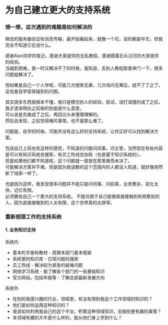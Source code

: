 # 为自己建立更大的支持系统

### 想一想，这次遇到的难题是如何解决的

微信的服务器验证和消息传输，最开始看起来，就像一个坑，说的都是中文，但我完全不知道它在说什么。

感谢Alan同学的笔记，感谢大家提供的无私教程，感谢摸着石头过河的大家提供的经验。  
当碰到困难，我一时又解决不了的时候，我知道，去别人教程那里串门一下，很多问题就解决了。

但如果是自己一个人学呢，可能几次搜索无果，几次询问无果后，就不了了之了。  
这也是自学容易碰到的问题。  

其实很多东西我根本不懂，我只是模仿别人的经验，尝试，误打误撞的成了之后，我才逐渐明白之前做的到底是什么意思。  
可以说是先做成了之后，再回过头来慢慢理解的。  
然后会发现，之前觉得难的事情，也不是那么难了。  

问题是，自学的时候，可能并没有这么好的支持系统，让你正好可以找到解决方案。  

包括自己上班也有这样的感觉，不知道的问题问同事，问主管，当然现在有些内容是可以有知识系统去搜索，有员工热线去协助（也是基于知识系统的）。  
但是如果他们都不知道呢，这个问题就一直放在那里悬而未决了。  
可能解决方案并不难，但是因为我请教的这个范围内的人都没人知道，就好像突然断了线索一样了。

也是因为这样，我发现很多问题并不能只是问同事、问前辈，业务繁杂，变化太快，记忆有限。  
必须要给自己一个更大的支持系统。  不能仅限于自己能够直接接触到和观察到的人，因为直接接触到的人太有限，这个世界真的太狭窄。

### 重新梳理工作的支持系统
#### 1. 业务知识支持
系统内
- 基本的手册和教材 - 搭建本部门基本框架
- 系统里的知识库 - 日常问题的搜索
- 员工热线 - 解决较为紧急的疑难问题
- 网络学习系统 - 能了解各个部门的一些基础知识
- 官方网站，包括年报等 - 了解总部最新发展方向

系统外
- 在别的我感兴趣的行业，领域里，有没有用到我这个工作领域的知识的？
- 他们是如何运用这种知识的？
- 我该如何利用我自己的这个平台，积累这种领域知识，去做些更有趣的事情？
- 本领域有趣的大牛是什么样的，能从他们身上学到什么？
